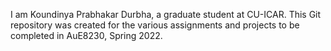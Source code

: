 I am Koundinya Prabhakar Durbha, a graduate student at CU-ICAR. This Git repository was created for the various assignments and projects to be completed in AuE8230, Spring 2022.
